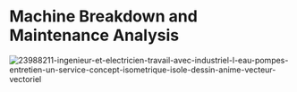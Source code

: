 # Machine Breakdown and Maintenance Analysis

![23988211-ingenieur-et-electricien-travail-avec-industriel-l-eau-pompes-entretien-un-service-concept-isometrique-isole-dessin-anime-vecteur-vectoriel](https://github.com/user-attachments/assets/72715fc2-2ad5-44d5-a722-a802c6926456)


